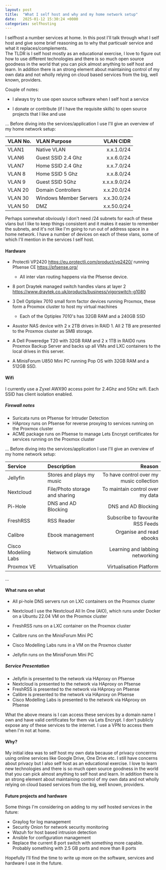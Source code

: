 ```yaml
---
layout: post
title:  "What I self host and why and my home network setup"
date:   2025-01-12 15:30:24 +0000
categories: selfhosting
---
```


I selfhost a number services at home.  In this post I'll talk through what I self host and give some brief reasoning as to why that particualr service and what it replaces/complements.  
The TLDR is I self host mostly as an educational exercise, I love to figure out how to use different technologies and there is so much open source goodness in the world that you can pick almost anything to self host and learn.  In addition there is an strong element about maintaining control of my own data and not wholly relying on cloud based services from the big, well known, providers.

Couple of notes:

- I always try to use open source software when I self host a service
  
- I donate or contribute (if I have the requisite skills) to open source projects that I like and use

...
Before diving into the services/application I use I'll give an overview of my home network setup:

| VLAN No. | VLAN Purpose | VLAN CIDR |
|:---------|:-------------|----------:|
| VLAN1    | Native VLAN  | x.x.1.0/24 |
| VLAN6    | Guest SSID 2.4 Ghz | x.x.6.0/24 |
| VLAN7    | Home SSID 2.4 Ghz | x.x.7.0/24  |
| VLAN 8   | Home SSID 5 Ghz   | x.x.8.0/24  |
| VLAN 9   | Guest SSID 5Ghz   | x.x.x.9.0/24|
| VLAN 20  | Domain Controllers| x.x.20.0/24 |
| VLAN 30  | Windows Member Servers | x.x.30.0/24 |
| VLAN 50  | DMZ               | x.x.50.0/24 |

Perhaps somewhat obviously I don't need /24 subnets for each of these vlans but I like to keep things consistent and it makes it easier to remember the subnets, and it's not like I'm going to run out of address space in a home network.  I have a number of devices on each of these vlans, some of which I'll mention in the services I self host.

#### Hardware

- Protectli VP2420 <https://eu.protectli.com/product/vp2420/> running Pfsense CE <https://pfsense.org/>
  - All inter vlan routing happens via the Pfsense device.

- 8 port Draytek managed switch handles vlans at layer 2 <https://www.draytek.co.uk/products/business/vigorswitch-g1080>
- 3 Dell Optiplex 7010 small form factor devices running Proxmox, these form a Proxmox cluster to host my virtual machines
  - Each of the Optiplex 7010's has 32GB RAM and a 240GB SSD
- Asustor NAS device with 2 x 2TB drives in RAID 1.  All 2 TB are presented to the Proxmox cluster as SMB storage.  
- A Dell Poweredge T20 with 32GB RAM and 2 x 1TB in RAID0 runs Proxmox Backup Server and backs up all VMs and LXC containers to the local drives in this server.
- A MinisForum U850 Mini PC running Pop OS with 32GB RAM and a 512GB SSD.  


#### Wifi

I currently use a Zyxel AWX90 access point for 2.4Ghz and 5Ghz wifi.  Each SSID has client isolation enabled.

##### Firewall notes

- Suricata runs on Pfsense for Intruder Detection
- HAproxy runs on Pfsense for reverse proxying to services running on the Proxmox cluster
- ACME package runs on Pfsense to manage Lets Encrypt certificates for services running on the Proxmox cluster

...
Before diving into the services/application I use I'll give an overview of my home network setup:

| Service       | Description               | Reason                             |
|:--------------|:--------------------------|-----------------------------------:|
| Jellyfin      | Stores and plays my music | To have control over my music collection |
| Nextcloud     | File/Photo storage and sharing  | To maintain control over my data   |
| Pi-Hole       | DNS and AD Blocking       | DNS and AD Blocking                |
| FreshRSS      | RSS Reader                | Subscribe to favourite RSS Feeds   |
| Calibre       | Ebook management          | Organise and read ebooks           |
| Cisco Modeliing Labs | Network simulation | Learning and labbing networking     |
| Proxmox VE     | Virtualisation           | Virtualisation Platform            |

...

#### What runs on what

- All pi-hole DNS servers run on LXC containers on the Proxmox cluster

- Nextcloud I use the Nextcloud All In One (AIO), which runs under Docker on a Ubuntu 22.04 VM on the Proxmox cluster

- FreshRSS runs on a LXC container on the Proxmox cluster

- Calibre runs on the MinisForum Mini PC

- Cisco Modelling Labs runs in a VM on the Proxmox cluster

- Jellyfin runs on the MinisForum Mini PC

##### Service Presentation

- Jellyfin is presented to the network via HAproxy on Pfsense
- Nextcloud is presented to the network via HAproxy on Pfsense
- FreshRSS is presented to the network via HAproxy on Pfsense
- Calibre is presented to the network via HAproxy on Pfsense
- Cisco Modelling Labs is presented to the network via HAproxy on Pfsense

What the above means is I can access these services by a domain name I own and have valid certificates for them via Lets Encrypt.
I don't publicly expose any of these services to the internet.  I use a VPN to access them when I'm not at home.

#### Why?

My initial idea was to self host my own data because of privacy concerrns using online services like Google Drive, One Drive etc.
I still have concerns about privacy but I also self host as an educational exercise.  I love to learn new technologies and there is so much open source goodness in the world that you can pick almost anything to self host and learn.  In addition there is an strong element about maintaining control of my own data and not wholly relying on cloud based services from the big, well known, providers.

#### Future projects and hardware

Some things I'm considering on adding to my self hosted services in the future:

- Graylog for log management
- Security Onion for network security monitoring
- Wazuh for host based intrusion detection
- Ansible for configuration management
- Replace the current 8 port switch with something more capable.  Probably something with 2.5 GB ports and more than 8 ports

Hopefully I'll find the time to write up more on the software, services and hardware I use in the future.
